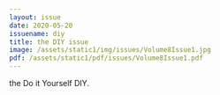 ```yaml
---
layout: issue
date: 2020-05-20
issuename: diy
title: the DIY issue
image: /assets/static1/img/issues/Volume8Issue1.jpg
pdf: /assets/static1/pdf/issues/Volume8Issue1.pdf
---
```


the Do it Yourself DIY.